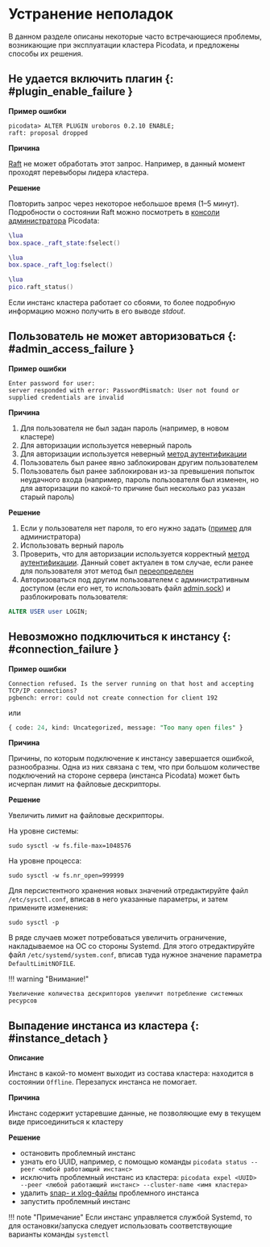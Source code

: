 # Устранение неполадок

В данном разделе описаны некоторые часто встречающиеся проблемы,
возникающие при эксплуатации кластера Picodata, и предложены способы их
решения.

## Не удается включить плагин {: #plugin_enable_failure }

**Пример ошибки**

```shell
picodata> ALTER PLUGIN uroboros 0.2.10 ENABLE;
raft: proposal dropped
```

**Причина**

[Raft] не может обработать этот запрос. Например, в данный момент проходят перевыборы лидера кластера.

[Raft]: ../architecture/raft_failover.md

**Решение**

Повторить запрос через некоторое небольшое время (1–5 минут).
Подробности о состоянии Raft можно посмотреть в [консоли администратора] Picodata:

```lua title="Состояние Raft"
\lua
box.space._raft_state:fselect()
```

```lua title="Журнал Raft"
\lua
box.space._raft_log:fselect()
```

```lua title="Данные о main_loop, лидере Raft-группы, терме и т.д."
\lua
pico.raft_status()
```

Если инстанс кластера работает со сбоями, то более
подробную информацию можно получить в его выводе _stdout_.

[консоли администратора]: ../tutorial/connecting.md#admin_console

## Пользователь не может авторизоваться {: #admin_access_failure }

**Пример ошибки**

```shell
Enter password for user:
server responded with error: PasswordMismatch: User not found or supplied credentials are invalid
```

**Причина**

1. Для пользователя не был задан пароль (например, в новом кластере)
1. Для авторизации используется неверный пароль
1. Для авторизации используется неверный [метод аутентификации]
1. Пользователь был ранее явно заблокирован другим пользователем
1. Пользователь был ранее заблокирован из-за превышения попыток
неудачного входа (например, пароль пользователя был изменен, но для
авторизации по какой-то причине был несколько раз указан старый пароль)

[метод аутентификации]: access_control.md#auth_types

**Решение**

1. Если у пользователя нет пароля, то его нужно задать ([пример] для
   администратора)
1. Использовать верный пароль
1. Проверить, что для авторизации используется корректный [метод
аутентификации]. Данный совет актуален в том случае, если ранее для
пользователя этот метод был [переопределен]
1. Авторизоваться под другим пользователем с
административным доступом (если его нет, то использовать файл
[admin.sock]) и разблокировать пользователя:

```sql
ALTER USER user LOGIN;
```

[пример]: ../tutorial/connecting.md#set_admin_password
[admin.sock]: ../reference/cli.md#run_admin_sock
[переопределен]: ../reference/sql/alter_user.md#syntax

## Невозможно подключиться к инстансу {: #connection_failure }

**Пример ошибки**

```shell
Connection refused. Is the server running on that host and accepting TCP/IP connections?
pgbench: error: could not create connection for client 192
```

или

```sql
{ code: 24, kind: Uncategorized, message: "Too many open files" }
```

**Причина**

Причины, по которым подключение к инстансу завершается ошибкой,
разнообразны. Одна из них связана с тем, что при большом количестве
подключений на стороне сервера (инстанса Picodata) может быть исчерпан
лимит на файловые дескрипторы.

**Решение**

Увеличить лимит на файловые дескрипторы.

На уровне системы:

```shell
sudo sysctl -w fs.file-max=1048576
```

На уровне процесса:

```shell
sudo sysctl -w fs.nr_open=999999
```

Для персистентного хранения новых значений отредактируйте файл
`/etc/sysctl.conf`, вписав в него указанные параметры, и затем примените
изменения:

```shell
sudo sysctl -p
```

В ряде случаев может потребоваться увеличить ограничение, накладываемое
на ОС со стороны Systemd. Для этого отредактируйте файл
`/etc/systemd/system.conf`, вписав туда нужное значение параметра
`DefaultLimitNOFILE`.

!!! warning "Внимание!"

    Увеличение количества дескрипторов увеличит потребление системных
    ресурсов

## Выпадение инстанса из кластера {: #instance_detach }

**Описание**

Инстанс в какой-то момент выходит из состава кластера: находится в
состоянии `Offline`. Перезапуск инстанса не помогает.

**Причина**

Инстанс содержит устаревшие данные, не позволяющие ему в текущем виде
присоединиться к кластеру

**Решение**

- остановить проблемный инстанс
- узнать его UUID, например, с помощью команды `picodata status --peer <любой работающий инстанс>`
- исключить проблемный инстанс из кластера: `picodata expel <UUID> --peer <любой работающий инстанс> --cluster-name <имя кластера>`
- удалить [snap- и xlog-файлы](../architecture/instance_runtime_files.md) проблемного инстанса
- запустить проблемный инстанс

!!! note "Примечание"
    Если инстанс управляется службой Systemd, то для остановки/запуска
    следует использовать соответствующие варианты команды `systemctl`
